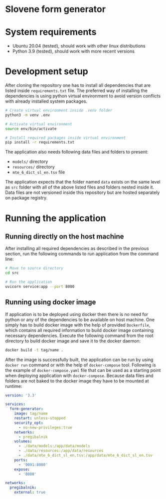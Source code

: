 Slovene form generator
======================

# System requirements
- Ubuntu 20.04 (tested), should work with other linux distributions
- Python 3.9 (tested), should work with more recent versions

# Development setup
After cloning the repository one has to install all dependencies that are listed inside `requirements.txt` file.
The preferred way of installing the dependencies is using python virtual environment to avoid version conflicts with already installed system packages.

```bash
# Create virtual environment inside .venv folder
python3 -m venv .env

# Activate virtual environment
source env/bin/activate

# Install required packages inside virtual environment
pip install -r requirements.txt
```

The application also needs following data files and folders to present:
- `models/` directory
- `resources/` directory
- `mte_6_dict_sl_en.tsv` file

The application expects that the folder named `data` exists on the same level as `src` folder with all of the above listed files and folders nested inside it.
Data files are not versioned inside this repository but are hosted separately on package registry.

# Running the application
## Running directly on the host machine

After installing all required dependencies as described in the previous section, run the following commands to run application from the command line:
```bash
# Move to source directory
cd src

# Run the application
uvicorn service:app --port 8080
```

## Running using docker image
If application is to be deployed using docker then there is no need for python or any of the dependencies to be available on host machine.
One simply has to build docker image with the help of provided `Dockerfile`, which contains all required information to build docker image containing necessary dependencies.
Execute the following command from the root directory to build docker image and save it to the docker daemon:
```bash
docker build -t tag/name .
```

After the image is successfully built, the application can be run by using `docker run` command or with the help of `docker-compose` tool.
Following is the example of `docker-compose.yaml` file that can be used as a starting point when deploying application with `docker-compose`.
Because data files and folders are not baked to the docker image they have to be mounted at runtime:
```yaml
version: '3.3'

services:
  form-generator:
    image: tag/name
    restart: unless-stopped
    security_opt:
      - no-new-privileges:true
    networks:
      - pregibalnik
    volumes:
      - ./data/models:/app/data/models
      - ./data/resources:/app/data/resources
      - ./data/mte_6_dict_sl_en.tsv:/app/data/mte_6_dict_sl_en.tsv
    ports:
      - '9091:8080'
    expose:
      - '8080'

networks:
  pregibalnik:
    external: true
```
